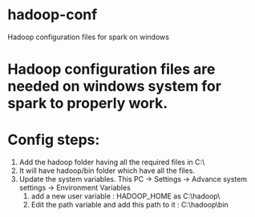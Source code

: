 # hadoop-conf
Hadoop configuration files for spark on windows

# Hadoop configuration files are needed on windows system for spark to properly work.
# Config steps:
 1) Add the hadoop folder having all the required files in C:\
 2) It will have hadoop/bin folder which have all the files.
 3) Update the system variables.
     This PC -> Settings -> Advance system settings -> Environment Variables
     1) add a new user variable : HADOOP_HOME as C:\hadoop\
     2) Edit the path variable and add this path to it : C:\hadoop\bin
